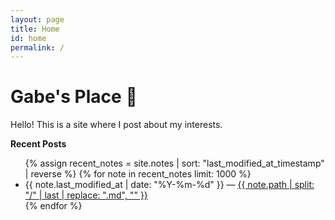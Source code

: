 ```yaml
---
layout: page
title: Home
id: home
permalink: /
---
```


# Gabe's Place 🔮

Hello! This is a site where I post about my interests. 


**Recent Posts**

<ul>
  {% assign recent_notes = site.notes | sort: "last_modified_at_timestamp" | reverse %}
  {% for note in recent_notes limit: 1000 %}
    <li>
      {{ note.last_modified_at | date: "%Y-%m-%d" }} — 
      <a class="internal-link" href="{{ site.baseurl }}{{ note.url }}">
        {{ note.path | split: "/" | last | replace: ".md", "" }}
      </a>
    </li>
  {% endfor %}
</ul>


<style>
  .wrapper {
    max-width: 46em;
  }
</style>
